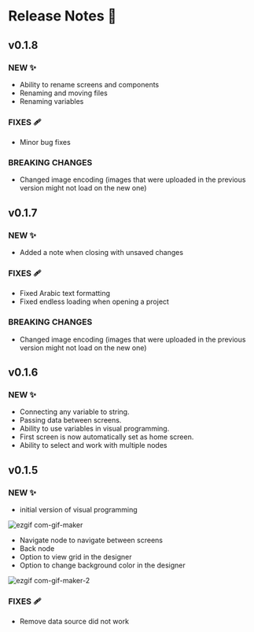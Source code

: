 # Release Notes 🚀

## v0.1.8
### NEW ✨
- Ability to rename screens and components
- Renaming and moving files
- Renaming variables

### FIXES 🩹 
- Minor bug fixes

### BREAKING CHANGES
- Changed image encoding (images that were uploaded in the previous version might not load on the new one)

## v0.1.7
### NEW ✨
- Added a note when closing with unsaved changes

### FIXES 🩹 
- Fixed Arabic text formatting
- Fixed endless loading when opening a project

### BREAKING CHANGES
- Changed image encoding (images that were uploaded in the previous version might not load on the new one)

## v0.1.6
### NEW ✨
- Connecting any variable to string.
- Passing data between screens.
- Ability to use variables in visual programming.
- First screen is now automatically set as home screen.
- Ability to select and work with multiple nodes

## v0.1.5
### NEW ✨
- initial version of visual programming

![ezgif com-gif-maker](https://user-images.githubusercontent.com/9257609/172191208-68fa6e4d-f203-411f-95d1-76b0873ee600.gif)


- Navigate node to navigate between screens
- Back node
- Option to view grid in the designer
- Option to change background color in the designer

![ezgif com-gif-maker-2](https://user-images.githubusercontent.com/9257609/172191247-f49fe969-c60e-4cb3-8725-86c798e3f994.gif)


### FIXES 🩹 
- Remove data source did not work
